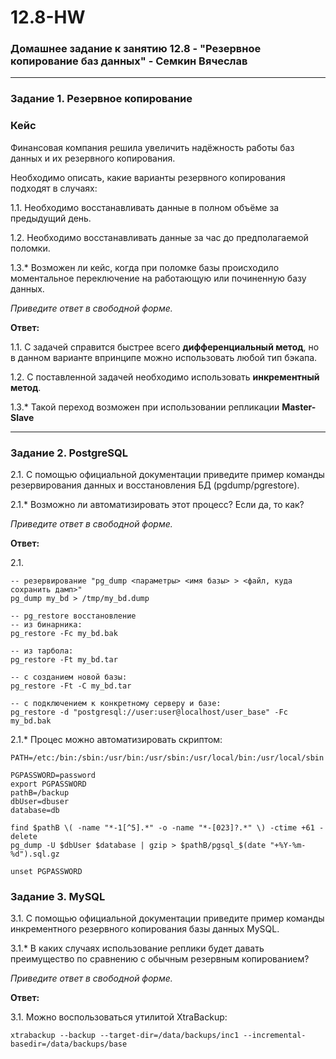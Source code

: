 # 12.8-HW
### Домашнее задание к занятию 12.8 - "Резервное копирование баз данных" - Семкин Вячеслав
***
### Задание 1. Резервное копирование

### Кейс
Финансовая компания решила увеличить надёжность работы баз данных и их резервного копирования. 

Необходимо описать, какие варианты резервного копирования подходят в случаях: 

1.1. Необходимо восстанавливать данные в полном объёме за предыдущий день.

1.2. Необходимо восстанавливать данные за час до предполагаемой поломки.

1.3.* Возможен ли кейс, когда при поломке базы происходило моментальное переключение на работающую или починенную базу данных.

*Приведите ответ в свободной форме.*

**Ответ:**

1.1. С задачей справится быстрее всего **дифференциальный метод**, но в данном варианте впринципе можно использовать любой тип бэкапа.

1.2. С поставленной задачей необходимо использовать **инкрементный метод**.

1.3.* Такой переход возможен при использовании репликации **Master-Slave**


***
### Задание 2. PostgreSQL

2.1. С помощью официальной документации приведите пример команды резервирования данных и восстановления БД (pgdump/pgrestore).

2.1.* Возможно ли автоматизировать этот процесс? Если да, то как?

*Приведите ответ в свободной форме.*

**Ответ:**

2.1. 
```
-- резервирование "pg_dump <параметры> <имя базы> > <файл, куда сохранить дамп>"
pg_dump my_bd > /tmp/my_bd.dump

-- pg_restore восстановление 
-- из бинарника:
pg_restore -Fc my_bd.bak

-- из тарбола:
pg_restore -Ft my_bd.tar

-- с созданием новой базы:
pg_restore -Ft -C my_bd.tar

-- с подключением к конкретному серверу и базе:
pg_restore -d "postgresql://user:user@localhost/user_base" -Fc my_bd.bak
```

2.1.* Процес можно автоматизировать скриптом:
```
PATH=/etc:/bin:/sbin:/usr/bin:/usr/sbin:/usr/local/bin:/usr/local/sbin

PGPASSWORD=password
export PGPASSWORD
pathB=/backup
dbUser=dbuser
database=db

find $pathB \( -name "*-1[^5].*" -o -name "*-[023]?.*" \) -ctime +61 -delete
pg_dump -U $dbUser $database | gzip > $pathB/pgsql_$(date "+%Y-%m-%d").sql.gz

unset PGPASSWORD
```

### Задание 3. MySQL

3.1. С помощью официальной документации приведите пример команды инкрементного резервного копирования базы данных MySQL. 

3.1.* В каких случаях использование реплики будет давать преимущество по сравнению с обычным резервным копированием?

*Приведите ответ в свободной форме.*

**Ответ:**

3.1. Можно воспользоваться утилитой XtraBackup:
```
xtrabackup --backup --target-dir=/data/backups/inc1 --incremental-basedir=/data/backups/base
```
